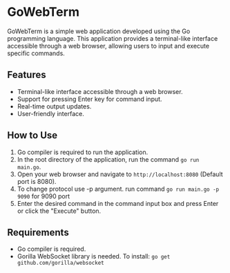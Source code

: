 # GoWebTerm

GoWebTerm is a simple web application developed using the Go programming language. This application provides a terminal-like interface accessible through a web browser, allowing users to input and execute specific commands.

## Features

- Terminal-like interface accessible through a web browser.
- Support for pressing Enter key for command input.
- Real-time output updates.
- User-friendly interface.

## How to Use

1. Go compiler is required to run the application.
2. In the root directory of the application, run the command `go run main.go`.
3. Open your web browser and navigate to `http://localhost:8080` (Default port is 8080).
4. To change protocol use -p argument. run command `go run main.go -p 9090` for 9090 port
5. Enter the desired command in the command input box and press Enter or click the "Execute" button.

## Requirements

- Go compiler is required.
- Gorilla WebSocket library is needed. To install:
  ` go get github.com/gorilla/websocket `
